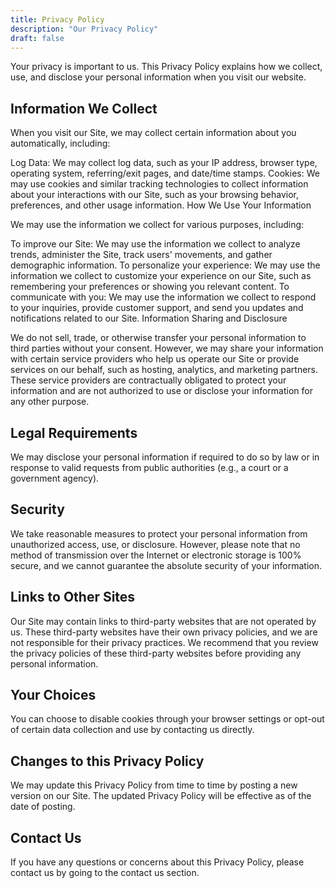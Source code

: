 ```yaml
---
title: Privacy Policy
description: "Our Privacy Policy"
draft: false
---
```


Your privacy is important to us. This Privacy Policy explains how we collect, use, and disclose your personal information when you visit our website.

## Information We Collect

When you visit our Site, we may collect certain information about you automatically, including:

Log Data: We may collect log data, such as your IP address, browser type, operating system, referring/exit pages, and date/time stamps.
Cookies: We may use cookies and similar tracking technologies to collect information about your interactions with our Site, such as your browsing behavior, preferences, and other usage information.
How We Use Your Information

We may use the information we collect for various purposes, including:

To improve our Site: We may use the information we collect to analyze trends, administer the Site, track users' movements, and gather demographic information.
To personalize your experience: We may use the information we collect to customize your experience on our Site, such as remembering your preferences or showing you relevant content.
To communicate with you: We may use the information we collect to respond to your inquiries, provide customer support, and send you updates and notifications related to our Site.
Information Sharing and Disclosure

We do not sell, trade, or otherwise transfer your personal information to third parties without your consent. However, we may share your information with certain service providers who help us operate our Site or provide services on our behalf, such as hosting, analytics, and marketing partners. These service providers are contractually obligated to protect your information and are not authorized to use or disclose your information for any other purpose.

## Legal Requirements

We may disclose your personal information if required to do so by law or in response to valid requests from public authorities (e.g., a court or a government agency).

## Security

We take reasonable measures to protect your personal information from unauthorized access, use, or disclosure. However, please note that no method of transmission over the Internet or electronic storage is 100% secure, and we cannot guarantee the absolute security of your information.

## Links to Other Sites

Our Site may contain links to third-party websites that are not operated by us. These third-party websites have their own privacy policies, and we are not responsible for their privacy practices. We recommend that you review the privacy policies of these third-party websites before providing any personal information.

## Your Choices

You can choose to disable cookies through your browser settings or opt-out of certain data collection and use by contacting us directly.

## Changes to this Privacy Policy

We may update this Privacy Policy from time to time by posting a new version on our Site. The updated Privacy Policy will be effective as of the date of posting.

## Contact Us

If you have any questions or concerns about this Privacy Policy, please contact us by going to the contact us section.
